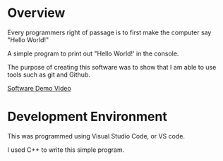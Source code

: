 # Overview

Every programmers right of passage is to first make the computer say "Hello World!"

A simple program to print out "Hello World!' in the console.

The purpose of creating this software was to show that I am able to use tools such as git and Github.

[Software Demo Video](https://youtu.be/uWBIRiywz28)

# Development Environment

This was programmed using Visual Studio Code, or VS code.

I used C++ to write this simple program.
